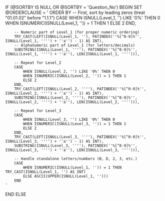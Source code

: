 IF (@SORTBY IS NULL OR @SORTBY = 'Question_No')
BEGIN
    SET @ORDERCLAUSE = '
    ORDER BY
        -- First, sort by leading zeros (treat "01.01.02" before "1.1.1")
        CASE 
            WHEN ISNULL(Level_1, '') LIKE '0%' THEN 0 
            WHEN ISNUMERIC(ISNULL(Level_1, '')) = 1 THEN 1 
            ELSE 2 
        END,
        
        -- Numeric part of Level_1 (for proper numeric ordering)
        TRY_CAST(LEFT(ISNULL(Level_1, ''), PATINDEX(''%[^0-9]%'', ISNULL(Level_1, '''') + ''a'') - 1) AS INT),
        -- Alphanumeric part of Level_1 (for letters/decimals)
        SUBSTRING(ISNULL(Level_1, ''''), PATINDEX(''%[^0-9]%'', ISNULL(Level_1, '''') + ''a''), LEN(ISNULL(Level_1, ''''))),

        -- Repeat for Level_2
        CASE 
            WHEN ISNULL(Level_2, '') LIKE '0%' THEN 0 
            WHEN ISNUMERIC(ISNULL(Level_2, '')) = 1 THEN 1 
            ELSE 2 
        END,
        TRY_CAST(LEFT(ISNULL(Level_2, ''''), PATINDEX(''%[^0-9]%'', ISNULL(Level_2, '''') + ''a'') - 1) AS INT),
        SUBSTRING(ISNULL(Level_2, ''''), PATINDEX(''%[^0-9]%'', ISNULL(Level_2, '''') + ''a''), LEN(ISNULL(Level_2, ''''))),

        -- Repeat for Level_3
        CASE 
            WHEN ISNULL(Level_3, '') LIKE '0%' THEN 0 
            WHEN ISNUMERIC(ISNULL(Level_3, '')) = 1 THEN 1 
            ELSE 2 
        END,
        TRY_CAST(LEFT(ISNULL(Level_3, ''''), PATINDEX(''%[^0-9]%'', ISNULL(Level_3, '''') + ''a'') - 1) AS INT),
        SUBSTRING(ISNULL(Level_3, ''''), PATINDEX(''%[^0-9]%'', ISNULL(Level_3, '''') + ''a''), LEN(ISNULL(Level_3, ''''))),

        -- Handle standalone letters/numbers (B, D, 2, 3, etc.)
        CASE 
            WHEN ISNUMERIC(ISNULL(Level_1, '')) = 1 THEN TRY_CAST(ISNULL(Level_1, '') AS INT)
            ELSE ASCII(UPPER(ISNULL(Level_1, '')))
        END
    '
END
ELSE